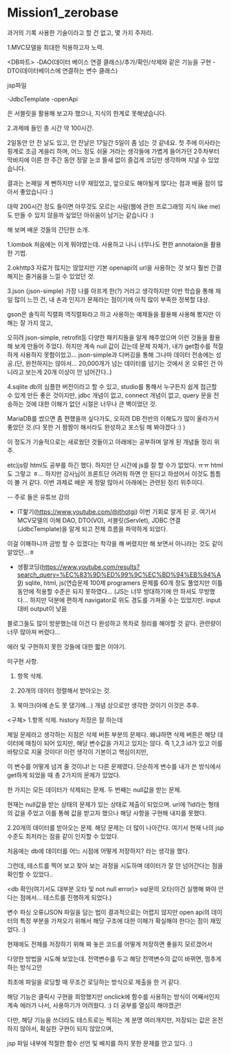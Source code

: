 # Mission1_zerobase
과거의 기록
사용한 기술이라고 할 건 없고, 몇 가지 주저리.

1.MVC모델을 최대한 적용하고자 노력.


<DB파트>
-DAO(데이터 베이스 연결 클래스)/추가/확인/삭제와 같은 기능을 구현 
-DTO(데이터베이스에 연결하는 변수 클래스)

<View> jsp파일

<Controller>
-JdbcTemplate
-openApi

<Model>은 서블릿을 활용해 보고자 했으나, 지식의 한계로 못해냈습니다.

2.과제에 들인 총 시간 약 100시간.

2일동안 안 잔 날도 있고, 안 잔날은 17일간 5일이 좀 넘는 것 같네요.
첫 주에 이사라는 핑계로 조금 게을리 하며, 어느 정도 쉬울 거라는 생각들에
가볍게 들어가던 2주차부터 막바지에 이른 한 주간 동안 정말 눈코 뜰새 없이
즐겁게 코딩만 생각하며 지낼 수 있었습니다.

결과는 논패일 게 뻔하지만 너무 재밌었고, 앞으로도 해야될게 많다는 점과
배울 점이 많아서 좋았습니다 :)

대략 200시간 정도 들이면 아무것도 모르는 사람(웹에 관한 프로그래밍 지식 like me)도
만들 수 있지 않을까 싶었던 아쉬움이 남기는 같습니다 :)


해 보며 배운 것들의 간단한 소개.

1.lombok
처음에는 이게 뭐야였는데. 사용하고 나니 너무나도 편한 annotaion을 활용한 기법.

2.okhttp3
자료가 많지는 않았지만 기본 openapi의 url을 사용하는 것 보다 훨씬 간결해지는 즐거움을 느낄 수 있었던 것.

3.json (json-simple)
가장 나를 아프게 한(?) 거라고 생각하지만 이번 학습을 통해 제일 많이 느낀 건, 내 손과 인지가 문제라는 점이기에
아직 많이 부족한 정복할 대상.

gson은 솔직히 직렬화 역직렬화라고 하고 사용하는 예제들을 활용해 사용해 봤지만 이해는 잘 가지 않고,

오히려
json-simple, retrofit등 다양한 패키지들을 알게 해주었으며 이런 것들을 활용해 보게 만들어 주었다.
하지만 계속 null 값이 갔는데 문제 자체가, 내가 get함수를 적절하게 사용하지 못함이었고...
json-simple과 디버깅을 통해 그나마 데이터 전송에는 성공.(단, 완전하지는 않아서... 20,000개가 넘는 데이터를 넘기는 것에서 온 오류인 건 아니라고 보는게 20개 이상이 안 넘어간다..)

4.sqlite
db의 심플한 버전이라고 할 수 있고, studio를 통해서 누구든지 쉽게 접근할 수 있게 만든 좋은 것이지만,
jdbc 개념이 없고, connect 개념이 없고, query 문을 전송하는 것에 대한 이해가 없던 시절은 너무나 큰 벽이었던 것.

MariaDB를 썼으면 좀 편했을까 싶다가도, 오히려 DB 전반의 이해도가 많이 올라가서 좋았던 것.(다 못한 거 짬짬이 해서라도 완성하고 포스팅 해 봐야겠다 :) )

이 정도가 기술적으로는 새로웠던 것들이고 아래에는 공부하며 알게 된 개념들 정리 위주.

etc)js랑 html도 공부를 하긴 했다. 하지만 단 시간에 js를 잘 할 수가 없었다. ㅠㅠ html도 그렇고 ㅎ...
하지만 강사님이 프론트단 어려워 하면 안 된다고 하셨어서 이것도 틈틈이 볼 거 같다.
이번 과제로 배운 게 정말 많아서 아래에는 관련된 정리 위주이다.


-- 주로 들은 유튜브 강의
- IT핥기(https://www.youtube.com/@ithotgi) 이번 기회로 알게 된 곳. 
여기서 MCV모델의 이해 DAO, DTO(VO), 서블릿(Servlet), JDBC 연결(JdbcTemplate)을 알게 되고 전체 흐름을 파악하게 되었다.

이걸 이해하니까 금방 할 수 있겠다는 착각을 해 버렸지만 해 보면서 아니라는 것도 같이 알았던...ㅎ
- 생활코딩(https://www.youtube.com/results?search_query=%EC%83%9D%ED%99%9C%EC%BD%94%EB%94%A9)
sqlite, html, js(연습문제 100제 programers 문제를 60개 정도 풀었지만 이틀 동안에 적용할 수준은 되지 못하였다...
(JS는 너무 방대하기에 안 하셔도 무방했다... 하지만 덕분에 편하게 navigator로 위도 경도를 가져올 수는 있었지만. input대비 output이 낮음

블로그들도 많이 방문했는데 이건 다 완성하고 목차로 정리를 해야할 것 같다. 관련량이 너무 많아져 버렸다...


에러 및 구현하지 못한 것들에 대한 짧은 이야기.

미구현 사항.
1. 항목 삭제.
2. 20개의 데이터 정렬해서 받아오는 것.

3. 북마크(아예 손도 못 댔기에...) 개념 상으로만 생각한 것이기 이것은 추후.

<구체>
1.항목 삭제.
history 저장은 잘 하는데

제일 문제라고 생각하는 지점은 삭제 버튼 부분의 문제다.
왜냐하면 삭제 버튼은 해당 데이터에 매칭이 되어 있지만, 해당 변수값을 가지고 있지는 않다.
즉 1,2,3 id가 있고 이를 바탕으로 지울 것이다! 이런 생각이 기본이고 핵심이지만,

이 변수를 어떻게 넘겨 줄 것이냐! 는 다른 문제였다.
단순하게 변수를 내가 쓴 방식에서 get하게 되었을 때 총 2가지의 문제가 있었다. 

한 가지는 모든 데이터가 삭제되는 문제.
두 번째는 null값을 받는 문제.

현재는 null값을 받는 상태의 문제가 있는 상태로 제출이 되었으며.
url에 ?id라는 형태의 값을 주었고 이를 통해 값을 받고자 했으나 해당 사항을 구현해 내지를 못했다.

2.20개의 데이터를 받아오는 문제.
해당 문제는 더 많이 나아간다. 여기서 
현재 나의 jsp 수준도 최저라는 점을 같이 인지할 수 있었다.

처음에는 db에 데이터를 어느 시점에 어떻게 저장하지? 라는 생각을 했다. 

그런데, 테스트를 찍어 보고 찾아 보는 과정을 시도하며 데이터가 잘 안 넘어간다는 점을 확인할 수 있었다..

<db 확인(여기서도 대부분 오타 및 not null error)> sql문의 오타(이건 실행해 봐야 안다는 점에서... 테스트를 진행하게 되었다.) 

변수 파싱 오류(JSON 파일을 담는 법이 결과적으로는 어렵지 않지만 open api의 데이터의 특정 부분을 가져오기 위해서 해당 구조에 대한 이해가 확실해야 한다는 점이 재밌었다. :)

현재에도 전체를 저장하기 위해 짜 놓은 코드를 어떻게 저장하면 좋을지 모르겠어서 

다양한 방법을 시도해 보았는데. 전역변수를 두고 해당 전역변수의 값이 바뀌면, 멈추게 하는 방식고안

최초에 파일을 로딩할 때 무조건 로딩하는 방식으로 제출을 한 거 같다.

해당 기능은 클릭시 구현을 희망했지만 onclick에 함수를 사용하는 방식이 어째서인지 계속 에러가 나서, 사용하기가 어려웠다. :) 더 공부를 열심히 해야겠군!

다만, 해당 기능을 쓰더라도 테스트로는 찍히는 게 분명 여러개지만, 저장되는 값은 온전하지 않아서, 확실한 구현이 되지 않았으며,

jsp 파일 내부에 적절한 함수 선언 및 배치를 하지 못한 문제를 안고 있다. :)






